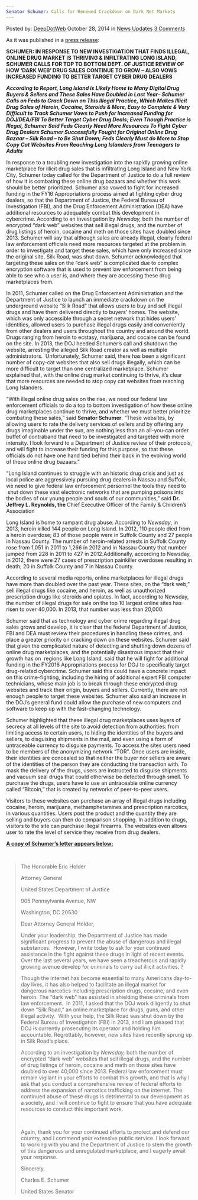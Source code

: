 ```yaml
---
Senator Schumer: Calls for Renewed Crackdown on Dark Net Markets
---
```

<article class="post-listing post-7868 post type-post status-publish format-standard has-post-thumbnail hentry  tag-calls tag-crackdown tag-dark tag-markets tag-net tag-renewed tag-schumer tag-senator">
    <div class="post-inner">
        <span>Posted by: <a href="https://www.deepdotweb.com/author/admin/" title="">DeepDotWeb </a></span>
    <span>October 28, 2014</span>
    <span>in <a href="https://www.deepdotweb.com/category/news-updates/" rel="category tag">News Updates</a></span>
    <span><a href="https://www.deepdotweb.com/2014/10/28/senator-schumer-calls-for-renewed-crackdown-on-dark-net-markets/#comments">3 Comments</a></span>
    </p>
    <div class="clear"></div>
    <div class="entry">
    <p>As it was published in a <a href="http://www.schumer.senate.gov/record.cfm?id=356497&amp;" target="_blank">press release</a>:</p>
    <p><b>SCHUMER: IN RESPONSE TO NEW INVESTIGATION THAT FINDS ILLEGAL, ONLINE DRUG MARKET IS THRIVING &amp; INFILTRATING LONG ISLAND, SCHUMER CALLS FOR TOP TO BOTTOM DEPT. OF JUSTICE REVIEW OF HOW ‘DARK WEB’ DRUG SALES CONTINUE TO GROW – ALSO VOWS INCREASED FUNDING TO BETTER TARGET CYBER DRUG DEALERS </b></p>
    <p><b><i>According to Report, Long Island is Likely Home to Many Digital Drug Buyers &amp; Sellers and These Sales Have Doubled in Last Year– Schumer Calls on Feds to Crack Down on This Illegal Practice, Which Makes Illicit Drug Sales of Heroin, Cocaine, Steroids &amp; More, Easy to Complete &amp; Very Difficult to Track Schumer Vows to Push for Increased Funding for DOJ/DEA/FBI To Better Target Cyber Drug Deals; Even Though Practice is Illegal, Schumer Said Feds Clearly Need More Resources To Fight Cyber Drug Dealers Schumer Successfully Fought for Original Online Drug Bazaar – Silk Road – to Be Shut Down; Feds Clearly Must do More to Stop Copy Cat Websites From Reaching Long Islanders from Teenagers to Adults </i></b></p>
    <p>In response to a troubling new investigation into the rapidly growing online marketplace for illicit drug sales that is infiltrating Long Island and New York City, Schumer today called for the Department of Justice to do a full review of how it is combating these online drug bazaars and whether this work should be better prioritized. Schumer also vowed to fight for increased funding in the FY16 Appropriations process aimed at fighting cyber drug dealers, so that the Department of Justice, the Federal Bureau of Investigation (FBI), and the Drug Enforcement Administration (DEA) have additional resources to adequately combat this development in cybercrime. According to an investigation by <em>Newsday, </em>both the number of encrypted “dark web” websites that sell illegal drugs, and the number of drug listings of heroin, cocaine and meth on those sites have doubled since 2013. Schumer will say that although sales are already illegal, clearly federal law enforcement officials need more resources targeted at the problem in order to investigate and target these sales, which have only increased since the original site, Silk Road, was shut down. Schumer acknowledged that targeting these sales on the “dark web” is complicated due to complex encryption software that is used to prevent law enforcement from being able to see who a user is, and where they are accessing these drug marketplaces from.</p>
    <p>In 2011, Schumer called on the Drug Enforcement Administration and the Department of Justice to launch an immediate crackdown on the underground website “Silk Road” that allows users to buy and sell illegal drugs and have them delivered directly to buyers’ homes. The website, which was only accessible through a secret network that hides users’ identities, allowed users to purchase illegal drugs easily and conveniently from other dealers and users throughout the country and around the world. Drugs ranging from heroin to ecstasy, marijuana, and cocaine can be found on the site. In 2013, the DOJ heeded Schumer’s call and shutdown the website, arresting the alleged Silk Road creator as well as multiple administrators.  Unfortunately, Schumer said, there has been a significant number of copy-cat websites that also sell drugs illegally, which can be more difficult to target than one centralized marketplace. Schumer explained that, with the online drug market continuing to thrive, it’s clear that more resources are needed to stop copy cat websites from reaching Long Islanders.</p>
    <p>“With illegal online drug sales on the rise, we need our federal law enforcement officials to do a top to bottom investigation of how these online drug marketplaces continue to thrive, and whether we must better prioritize combating these sales,” said <strong>Senator Schumer</strong>. “These websites, by allowing users to rate the delivery services of sellers and by offering any drugs imaginable under the sun, are nothing less than an all-you-can order buffet of contraband that need to be investigated and targeted with more intensity. I look forward to a Department of Justice review of their protocols, and will fight to increase their funding for this purpose, so that these officials do not have one hand tied behind their back in the evolving world of these online drug bazaars.”</p>
    <p>“Long Island continues to struggle with an historic drug crisis and just as local police are aggressively pursuing drug dealers in Nassau and Suffolk, we need to give federal law enforcement personnel the tools they need to  shut down these vast electronic networks that are pumping poisons into the bodies of our young people and souls of our communities,” said <strong>Dr. Jeffrey L. Reynolds, the </strong>Chief Executive Officer of the Family &amp; Children&#8217;s Association</p>
    <p>Long Island is home to rampant drug abuse. According to <em>Newsday</em>, in 2013, heroin killed 144 people on Long Island. In 2012, 110 people died from a heroin overdose; 83 of those people were in Suffolk County and 27 people in Nassau County. The number of heroin-related arrests in Suffolk County rose from 1,051 in 2011 to 1,266 in 2012 and in Nassau County that number jumped from 228 in 2011 to 427 in 2012.Additionally, according to Newsday, in 2012, there were 27 cases of prescription painkiller overdoses resulting in death; 20 in Suffolk County and 7 in Nassau County.</p>
    <p>According to several media reports, online marketplaces for illegal drugs have more than doubled over the past year. These sites, on the “dark web,” sell illegal drugs like cocaine, and heroin, as well as unauthorized prescription drugs like steroids and opiates. In fact, according to Newsday, the number of illegal drugs for sale on the top 10 largest online sites has risen to over 40,000. In 2013, that number was less than 20,000.</p>
    <p>Schumer said that as technology and cyber crime regarding illegal drug sales grows and develop, it is clear that the federal Department of Justice, FBI and DEA must review their procedures in handling these crimes, and place a greater priority on cracking down on these websites. Schumer said that given the complicated nature of detecting and shutting down dozens of online drug marketplaces, and the potentially disastrous impact that their growth has on  regions like Long Island, said that he will fight for additional funding in the FY2016 Appropriations process for DOJ to specifically target drug-related cybercrime. Schumer said this could have a concrete impact on this crime-fighting, including the hiring of additional expert FBI computer technicians, whose main job is to break through these encrypted drug websites and track their origin, buyers and sellers. Currently, there are not enough people to target these websites. Schumer also said an increase in the DOJ’s general fund could allow the purchase of new computers and software to keep up with the fast-changing technology.</p>
    <p>Schumer highlighted that these illegal drug marketplaces uses layers of secrecy at all levels of the site to avoid detection from authorities: from limiting access to certain users, to hiding the identities of the buyers and sellers, to disguising shipments in the mail, and even using a form of untraceable currency to disguise payments. To access the sites users need to be members of the anonymizing network “TOR”. Once users are inside, their identities are concealed so that neither the buyer nor sellers are aware of the identities of the person they are conducting the transaction with. To mask the delivery of the drugs, users are instructed to disguise shipments and vacuum seal drugs that could otherwise be detected through smell. To purchase the drugs, users have to use an untraceable online currency called “Bitcoin,” that is created by networks of peer-to-peer users.</p>
    <p>Visitors to these websites can purchase an array of illegal drugs including cocaine, heroin, marijuana, methamphetamines and prescription narcotics, in various quantities. Users post the product and the quantity they are selling and buyers can then do comparison shopping. In addition to drugs, visitors to the site can purchase illegal firearms. The websites even allows user to rate the level of service they receive from drug dealers.</p>
    <p><span style="text-decoration: underline;"><strong>A copy of Schumer’s letter appears below:</strong></span></p>
    <p>&nbsp;</p>
    <blockquote><p>The Honorable Eric Holder</p>
    <p>Attorney General</p>
    <p>United States Department of Justice</p>
    <p>905 Pennsylvania Avenue, NW</p>
    <p>Washington, DC 20530</p>
    <p>Dear Attorney General Holder,</p>
    <p>Under your leadership, the Department of Justice has made significant progress to prevent the abuse of dangerous and illegal substances.  However, I write today to ask for your continued assistance in the fight against these drugs in light of recent events. Over the last several years, we have seen a treacherous and rapidly growing avenue develop for criminals to carry out illicit activities. ?‎</p>
    <p>Though the internet has become essential to many Americans day-to-day lives, it has also helped to facilitate an illegal market for dangerous narcotics including prescription drugs, cocaine, and even heroin. The “dark web” has assisted in shielding these criminals from law enforcement.  In 2011, I asked that the DOJ work diligently to shut down “Silk Road,” an online marketplace for drugs, guns, and other illegal activity.  With your help, the Silk Road was shut down by the Federal Bureau of Investigation (FBI) in 2013, and I am pleased that DOJ is currently prosecuting its operator and holding him accountable. ‎Regrettably, however, new sites have recently sprung up in Silk Road&#8217;s place.</p>
    <p>According to an investigation by <em>Newsday, </em>both the number of encrypted “dark web” websites that sell illegal drugs, and the number of drug listings of heroin, cocaine and meth on those sites have doubled to over 40,000 since 2013‎. Federal law enforcement must remain vigilant in your efforts to combat this growth, and that is why I ask that you conduct a comprehensive review of federal efforts to address the expansion of narcotics trafficking on the internet. The continued abuse of these drugs is detrimental to our development as a society, and I will continue to fight to ensure that you have adequate resources to conduct this important work.</p>
    <p>&nbsp;</p>
    <p>Again, thank you for your continued efforts to protect and defend our country, and I commend your extensive public service. I look forward to working with you and the Department of Justice to stem the growth of this dangerous and unregulated marketplace, and I eagerly await your response.</p>
    <p>Sincerely,</p>
    <p>Charles E. Schumer</p>
    <p>United States Senator</p></blockquote>
    </div>
    <span style="display:none"><a href="https://www.deepdotweb.com/tag/calls/" rel="tag">calls</a> <a href="https://www.deepdotweb.com/tag/crackdown/" rel="tag">crackdown</a> <a href="https://www.deepdotweb.com/tag/dark/" rel="tag">dark</a> <a href="https://www.deepdotweb.com/tag/markets/" rel="tag">markets</a> <a href="https://www.deepdotweb.com/tag/net/" rel="tag">net</a> <a href="https://www.deepdotweb.com/tag/renewed/" rel="tag">renewed</a> <a href="https://www.deepdotweb.com/tag/schumer/" rel="tag">schumer</a> <a href="https://www.deepdotweb.com/tag/senator/" rel="tag">senator</a></span> <span style="display:none" class="updated">2014-10-28</span>
    <div style="display:none" class="vcard author" itemprop="author" itemscope itemtype="http://schema.org/Person"><strong class="fn" itemprop="name"><a href="https://www.deepdotweb.com/author/admin/" title="Posts by DeepDotWeb" rel="author">DeepDotWeb</a></strong></div>
    </div>
</article>

